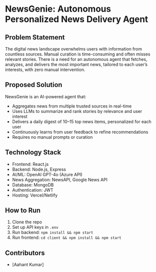 # NewsGenie: Autonomous Personalized News Delivery Agent

## Problem Statement
The digital news landscape overwhelms users with information from countless sources. Manual curation is time-consuming and often misses relevant stories. There is a need for an autonomous agent that fetches, analyzes, and delivers the most important news, tailored to each user’s interests, with zero manual intervention.

## Proposed Solution
NewsGenie is an AI-powered agent that:
- Aggregates news from multiple trusted sources in real-time
- Uses LLMs to summarize and rank stories by relevance and user interest
- Delivers a daily digest of 10–15 top news items, personalized for each user
- Continuously learns from user feedback to refine recommendations
- Requires no manual prompts or curation

## Technology Stack
- Frontend: React.js
- Backend: Node.js, Express
- AI/ML: OpenAI GPT-4o (Azure API)
- News Aggregation: NewsAPI, Google News API
- Database: MongoDB
- Authentication: JWT
- Hosting: Vercel/Netlify

## How to Run
1. Clone the repo
2. Set up API keys in `.env`
3. Run backend: `npm install && npm start`
4. Run frontend: `cd client && npm install && npm start`

## Contributors
- [Aahant Kumar]
